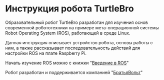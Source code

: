 # Инструкция робота TurtleBro

Образовательный робот TurtleBro разработан для изучения основ современной робототехники на примере мета-операционной системы Robot Operating System \(ROS\), работающей в среде Linux.

Данная инструкция описывает устройство робота, основы работы с ним, а также рассказывает последовательность действий для настройки ROS на плате Raspberry Pi.

Начать изучение ROS можно с книжки "[Введение в ROS](http://docs.voltbro.ru/starting-ros/)"

Робот разработан и поддерживается компанией "[БратьяВольт](http://www.voltbro.ru)"


